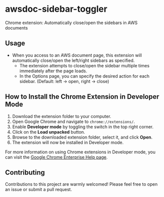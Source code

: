 # awsdoc-sidebar-toggler

Chrome extension: Automatically close/open the sidebars in AWS documents

## Usage

- When you access to an AWS document page, this extension will automatically close/open the left/right sidebars as specified.
  - The extension attempts to close/open the sidebar multiple times immediately after the page loads.
  - In the Options page, you can specify the desired action for each sidebar. (Default: left -> open, right -> close)


## How to Install the Chrome Extension in Developer Mode

1. Download the extension folder to your computer.
2. Open Google Chrome and navigate to `chrome://extensions/`.
3. Enable **Developer mode** by toggling the switch in the top right corner.
4. Click on the **Load unpacked** button.
5. Browse to the downloaded extension folder, select it, and click **Open**.
6. The extension will now be installed in Developer mode.

For more information on using Chrome extensions in Developer mode, you can visit the [Google Chrome Enterprise Help page](https://support.google.com/chrome/a/answer/2714278?hl=en).


## Contributing

Contributions to this project are warmly welcomed! Please feel free to open an issue or submit a pull request.
